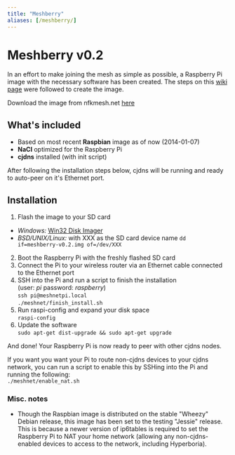 ```yaml
---
title: "Meshberry"
aliases: [/meshberry/]
---
```


# Meshberry v0.2

In an effort to make joining the mesh as simple as possible, a Raspberry Pi image with
the necessary software has been created. The steps on this [wiki page](http://wiki.projectmeshnet.org/Install_on_Raspberry_Pi)
were followed to create the image.

Download the image from nfkmesh.net [here](http://nfkmesh.net/data/meshberry-v0.2.img)


## What's included
- Based on most recent __Raspbian__ image as of now (2014-01-07)
- __NaCl__ optimized for the Raspberry Pi
- __cjdns__ installed (with init script)

After following the installation steps below, cjdns will be running and ready to auto-peer
on it's Ethernet port.


## Installation

1. Flash the image to your SD card
  - _Windows:_ [Win32 Disk Imager](http://sourceforge.net/projects/win32diskimager/)
  - _BSD/UNIX/Linux:_ with XXX as the SD card device name
`dd if=meshberry-v0.2.img of=/dev/XXX`
2. Boot the Raspberry Pi with the freshly flashed SD card
3. Connect the Pi to your wireless router via an Ethernet cable
  connected to the Ethernet port
4. SSH into the Pi and run a script to finish the installation<br>
  (user: _pi_ password: _raspberry_)<br>
`ssh pi@meshnetpi.local`<br>
`./meshnet/finish_install.sh`
5. Run raspi-config and expand your disk space<br>
`raspi-config`
6. Update the software<br>
`sudo apt-get dist-upgrade && sudo apt-get upgrade`

And done! Your Raspberry Pi is now ready to peer with other cjdns nodes.

If you want you want your Pi to route non-cjdns devices to your cjdns network,
you can run a script to enable this by SSHing into the Pi and running the following:<br>
`./meshnet/enable_nat.sh`


### Misc. notes

- Though the Raspbian image is distributed on the stable "Wheezy" Debian release, this image
  has been set to the testing "Jessie" release. This is because a newer version of ip6tables
  is required to set the Raspberry Pi to NAT your home network (allowing any non-cjdns-enabled
  devices to access to the network, including Hyperboria).
